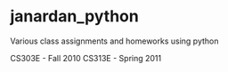 # janardan_python
Various class assignments and homeworks using python

CS303E - Fall 2010
CS313E - Spring 2011
